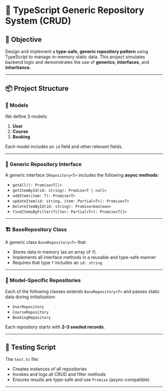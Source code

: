 # 🧠 TypeScript Generic Repository System (CRUD)

## 🎯 Objective

Design and implement a **type-safe, generic repository pattern** using TypeScript to manage in-memory static data. This project simulates backend logic and demonstrates the use of **generics**, **interfaces**, and **inheritance**.

---

## 📦 Project Structure

### 🧱 Models

We define 3 models:

1. **User**
2. **Course**
3. **Booking**

Each model includes an `id` field and other relevant fields.

---

### 📐 Generic Repository Interface

A generic interface `IRepository<T>` includes the following **async methods**:

- `getAll(): Promise<T[]>`
- `getItemById(id: string): Promise<T | null>`
- `addItem(item: T): Promise<T>`
- `updateItem(id: string, item: Partial<T>): Promise<T>`
- `DeleteItemById(id: string): Promise<boolean>`
- `findItemsByFilter(filter: Partial<T>): Promise<T[]>`

---

### 🏗 BaseRepository Class

A generic class `BaseRepository<T>` that:

- Stores data in memory (as an array of `T`)
- Implements all interface methods in a reusable and type-safe manner
- Requires that type `T` includes an `id: string`

---

### 🧩 Model-Specific Repositories

Each of the following classes extends `BaseRepository<T>` and passes static data during initialization:

- `UserRepository`
- `CourseRepository`
- `BookingRepository`

Each repository starts with **2–3 seeded records**.

---

## 🧪 Testing Script

The `test.ts` file:

- Creates instances of all repositories
- Invokes and logs all CRUD and filter methods
- Ensures results are type-safe and use `Promise` (async-compatible)

---
